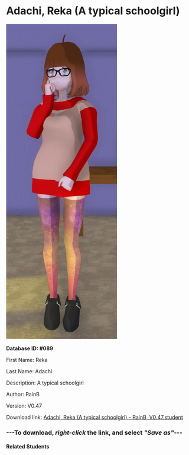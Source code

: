 # Adachi, Reka (A typical schoolgirl)

<img src="Files/Adachi, Reka (A typical schoolgirl).png" title="Adachi, Reka (A typical schoolgirl) - RainB, V0.47">

**Database ID: #089**

First Name: Reka

Last Name: Adachi

Description: A typical schoolgirl

Author: RainB

Version: V0.47

Download link: <a href="https://raw.githubusercontent.com/Arbiter1223/Daigaku-Gurashi-Custom-Students/master/Students/Files/Adachi%2C%20Reka%20(A%20typical%20schoolgirl)%20-%20RainB%2C%20V0.47.student">Adachi, Reka (A typical schoolgirl) - RainB, V0.47.student</a>

### ---**To download, _right-click_ the link, and select _"Save as"_**---

#### Related Students

